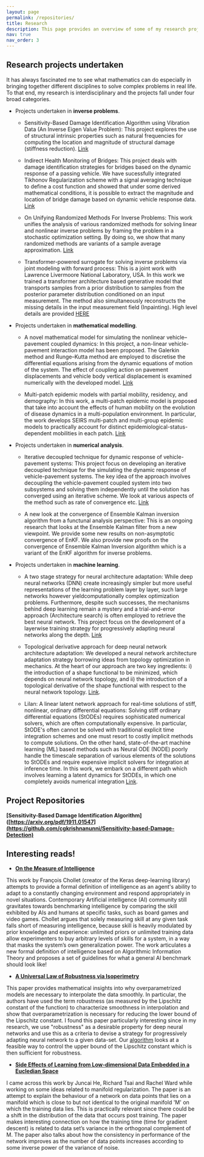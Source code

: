 ```yaml
---
layout: page
permalink: /repositories/
title: Research
description: This page provides an overview of some of my research projects.
nav: true
nav_order: 3
---
```



## Research projects undertaken

It has always fascinated me to see what mathematics can do especially in bringing together different disciplines to solve complex problems in real life. To that end, my research is interdisciplinary and the projects fall under four broad categories. 

- Projects undertaken in **inverse problems**.

  - Sensitivity-Based Damage Identification Algorithm using Vibration Data (An Inverse Eigen Value Problem): This project explores the use of structural intrinsic properties such as natural frequencies for computing the location and magnitude of structural damage (stiffness reduction). [Link](https://link.springer.com/article/10.1007/s13349-018-0317-0)
    
  -  Indirect Health Monitoring of Bridges: This project deals with damage identification strategies for bridges based on the dynamic response of a passing vehicle.  We have sucessfully integrated Tikhonov Regularization scheme with a signal averaging technique to define a cost function and showed that under some derived mathematical conditions, it is possible to extract the magnitude and location of bridge damage based on dynamic vehicle response data.  [Link](https://onlinelibrary.wiley.com/doi/abs/10.1002/stc.2686)
    
  -  On Unifying Randomized Methods For Inverse Problems: This work unifies the analysis of various randomized methods for solving linear and nonlinear inverse problems by framing the problem in a stochastic optimization setting. By doing so, we show that many randomized methods are variants of a sample average approximation.  [Link](https://iopscience.iop.org/article/10.1088/1361-6420/acd36e/meta)
    
  -  Transformer-powered surrogate for solving inverse problems via joint modeling with forward process: This is a joint work with Lawrence Livermoore National Laboratory, USA. In this work we trained a transformer architecture based generative model that transports samples from a prior distribution to samples from the posterior parameter distribution conditioned on an input measurement. The method also simultaneously reconstructs the missing details in the input measurement field (Inpainting). High level details are provided [HERE](/assets/pdf/summery_internship.pdf)

- Projects undertaken in **mathematical modelling**.

  - A novel mathematical model for simulating the nonlinear vehicle–pavement coupled dynamics: In this project, a non-linear vehicle-pavement interaction model has been proposed. The Galerkin method and Runge–Kutta method are employed to discretise the differential equations arising from the dynamic equations of motion of the system. The effect of coupling action on pavement displacements and vehicle body vertical displacement is examined numerically with the developed model.  [Link](https://www.tandfonline.com/doi/abs/10.1080/10298436.2018.1562189)

  - Multi-patch epidemic models with partial mobility, residency, and demography:  In this work, a multi-patch epidemic model is proposed that take into account the effects of human mobility on the evolution of disease dynamics in a multi-population environment. In particular, the work develops  SEIRS multi-patch and multi-group epidemic models to practically account for distinct epidemiological-status-dependent mobilities in each patch.  [Link](https://www.sciencedirect.com/science/article/abs/pii/S096007792300591X)
  
- Projects undertaken in **numerical analysis**.
  
  - Iterative decoupled technique for dynamic response of vehicle-pavement systems: This project focus on developing an iterative decoupled technique for the simulating the dynamic response of vehicle-pavement systems. The key idea of the approach involves decoupling the vehicle-pavement coupled system into two subsystems and solving them independently until the solution has converged using an iterative scheme. We look at various aspects of the method such as rate of convergence etc. [Link](https://www.sciencedirect.com/science/article/abs/pii/S0141029618334825)
    
  - A new look at the convergence of Ensemble Kalman inversion algorithm from a functunal analysis perspective: This is an ongoing research that looks at the Ensemble Kalman filter from a new viewpoint. We provide some new results on non-asymptotic convergence of EnKF. We also provide new proofs on the convergence of Ensemble Kalman Inversion algorithm which is a variant of the EnKF algorithm for inverse problems. 


- Projects undertaken in **machine learning**.
  
  - A two stage strategy for neural architecture adaptation: While deep neural networks (DNN) create increasingly simpler but more useful  representations  of the learning problem layer by layer, such large networks however yieldcomputationally complex optimization problems. Furthermore, despite such successes, the mechanisms behind deep learning remain a mystery and a trial-and-error approach (Architecture search) is often employed to retrieve the best neural network.  This project focus on the development of a layerwise training strategy for progressively adapting neural networks along the depth. [Link](https://arxiv.org/abs/2211.06860)

  - Topological derivative approach for deep neural network architecture adaptation: We developed a neural network architecture adaptation strategy borrowing ideas from topology optimization in mechanics.  At the heart of our approach are two key ingredients: i) the introduction of a shape functional to be minimized, which depends on neural network topology, and ii) the introduction of a topological derivative of the shape functional with respect to the neural network topology. [Link](https://arxiv.org/abs/2502.06885).
    
  - Lilan: A linear latent network approach for real-time solutions of stiff, nonlinear, ordinary differential equations: Solving stiff ordinary differential equations (StODEs) requires sophisticated numerical solvers, which are often computationally expensive. In particular, StODE's often cannot be solved with traditional explicit time integration schemes and one must resort to costly implicit methods to compute solutions. On the other hand, state-of-the-art machine learning (ML) based methods such as Neural ODE (NODE) poorly handle the timescale separation of various elements of the solutions to StODEs and require expensive implicit solvers for integration at inference time. In this work, we embark on a different path which involves learning a latent dynamics for StODEs, in which one completely avoids numerical integration [Link](https://arxiv.org/abs/2501.08423).
    
## Project Repositories

**[Sensitivity-Based Damage Identification Algorithm]([https://arxiv.org/pdf/1911.01547](https://github.com/cgkrishnanunni/Sensitivity-based-Damage-Detection)**

## Interesting reads!

- **[On the Measure of Intelligence](https://arxiv.org/pdf/1911.01547)**

This work by François Chollet (creator of the Keras deep-learning library) attempts to provide a formal definition of intelligence as an agent's ability to adapt to a constantly changing environment and respond appropriately in novel situations. Contemporary Artificial intelligence (AI) community still gravitates towards benchmarking intelligence by comparing the skill exhibited by AIs and humans at specific tasks, such as board games and video games. Chollet argues that solely measuring skill at any given task falls short of measuring intelligence, because skill is heavily modulated by prior knowledge and experience: unlimited priors or unlimited training data allow experimenters to buy arbitrary levels of skills for a system, in a way that masks the system’s own generalization power. The work articulates a new formal definition of intelligence based
on Algorithmic Information Theory and proposes a set of guidelines for what a general AI benchmark should look like!

- **[A Universal Law of Robustness via Isoperimetry](https://arxiv.org/abs/2105.12806)**

This paper provides mathematical insights into why overparametrized models are necessary to interpolate the data smoothly. In particular, the authors have used the term robustness (as measured by the Lipschitz constant of the function) to characterize smoothness in interpolation and show that overparametrization is necessary for reducing the lower bound of the Lipschitz constant. I found this paper particularly interesting since in my research, we use "robustness" as a desirable property for deep neural networks and use this as a criteria to devise a strategy for progressively adapting neural network to a given data-set.  Our  [algorithm](https://arxiv.org/abs/2211.06860) looks at a feasible way to control the upper bound of the Lipschitz constant which is then sufficient for robustness. 

- **[Side Effects of Learning from Low-dimensional Data Embedded in a Eucledian Space](https://arxiv.org/pdf/2203.00614.pdf)**

I came across this work by Juncai He, Richard Tsai and Rachel Ward while working on some ideas related to manifold regularization. The paper is an attempt to explain the behaviour of a network on data points that lies on a manifold which is close to but not identical to the original manifold 'M' on which the training data lies. This is practically relevant since there could be a shift in the distribution of the data that occurs post training. The paper makes interesting connection on how the training time (time for gradient descent) is related to data set’s variance in the orthogonal complement of M. The paper also talks about how the consistency in performance of the network improves as the number of data points increases according to some inverse power of the variance of noise.





